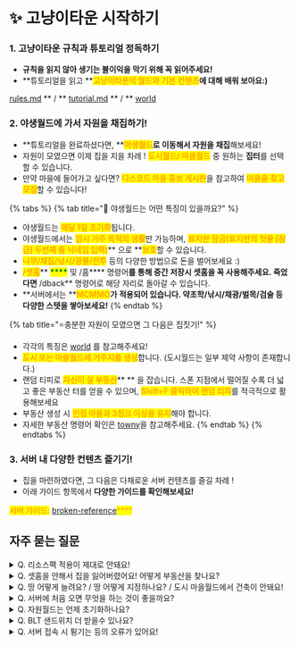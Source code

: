 # ✨ 고냥이타운 시작하기

### 1. 고냥이타운 규칙과 튜토리얼 정독하기

* **규칙을 읽지 않아 생기는 불이익을 막기 위해 꼭 읽어주세요!**
* \*\*튜토리얼을 읽고 \*\*<mark style="color:orange;">**고냥이타운의 월드와 기본 컨텐츠**</mark>**에 대해 배워 보아요:)**

[rules.md](../../rules.md "mention") ** **<mark style="color:orange;">**/**</mark>** ** [tutorial.md](tutorial.md "mention") ** **<mark style="color:orange;">**/**</mark>** ** [world](../../server/world/ "mention")

### 2. 야생월드에 가서 자원을 채집하기!

* \*\*튜토리얼을 완료하셨다면, \*\*<mark style="color:orange;">**야생월드**</mark>**로 이동해서 자원을 채집**해보세요!
* 자원이 모였으면 이제 집을 지을 차례 ! <mark style="color:orange;">**도시월드/ 마을월드**</mark> 중 원하는 **집터**를 선택할 수 있습니다.
* 만약 마을에 들어가고 싶다면? <mark style="color:orange;">**디스코드 마을 홍보 게시판**</mark>을 참고하여 <mark style="color:orange;">**마을을 찾고 모집**</mark>할 수 있습니다!

{% tabs %}
{% tab title="🌳 야생월드는 어떤 특징이 있을까요?" %}
* 야생월드는 <mark style="color:orange;">**매달 1일 초기화**</mark>됩니다.
* 야생월드에서는 <mark style="color:orange;">**임시 거주 목적의 생활**</mark>만 가능하며, <mark style="color:orange;">**표지판 잠금(표지판의 첫줄 \[잠금] 두번째 줄 닉네임 입력)**</mark>\*\* 으로 \*\*<mark style="color:orange;">**보호**</mark>할 수 있습니다.
* <mark style="color:orange;">**나무/채집/낚시/광물/전투**</mark> 등의 다양한 방법으로 돈을 벌어보세요 :)
* <mark style="color:orange;">**/셋홈**</mark>\*\* <mark style="color:green;">**\*\*\*\***</mark> 및 /홈\*\*\*\* 명령어**를 통해 중간 저장시 셋홈을 꼭 사용해주세요. 죽었다면** /dback\*\* 명령어로 해당 자리로 돌아갈 수 있습니다.
* \*\*서버에서는 \*\*<mark style="color:orange;">**MCMMO**</mark>**가 적용되어 있습니다. 약초학/낚시/채광/벌목/검술 등 다양한 스텟을 쌓아보세요!**
{% endtab %}

{% tab title="⭐충분한 자원이 모였으면 그 다음은 집짓기!" %}
* 각각의 특징은 [world](../../server/world/ "mention") 를 참고해주세요!
* <mark style="color:orange;">**도시 또는 마을월드에 거주지를 생성**</mark>합니다. (도시월드는 일부 제약 사항이 존재합니다.)
* 랜덤 티피로 <mark style="color:orange;">**자신이 살 부동산**</mark>\*\* \*\* 을 잡습니다. 스폰 지점에서 떨어질 수록 더 넓고 좋은 부동산 터를 얻을 수 있으며, <mark style="color:orange;">**Shift+F 클릭하여 랜덤 티피**</mark>를 적극적으로 활용해보세요
* 부동산 생성 시 <mark style="color:orange;">**인접 마을과 3청크 이상을 유지**</mark>해야 합니다.
* 자세한 부동산 명령어 확인은 [towny](../../server/towny/ "mention")을 참고해주세요.
{% endtab %}
{% endtabs %}

### 3. 서버 내 다양한 컨텐츠 즐기기!

* 집을 마련하였다면, 그 다음은 다채로운 서버 컨텐츠를 즐길 차례 !
* 아래 가이드 항목에서 **다양한 가이드를 확인해보세요!**

<mark style="color:orange;">**서버 가이드:**</mark> [broken-reference](../../.-.-.-./undefined/broken-reference/ "mention")<mark style="color:orange;">\*\*\*\*</mark>

## **자주 묻는 질문**

<details>

<summary>Q. 리소스팩 적용이 제대로 안돼요!</summary>

**A. 서버에 처음 들어오실 때에는 리소스팩을 물어보기 또는 허용으로 설정한 후 입장해주세요. 잘 모르실 경우, 튜토리얼을 참고하여 멀티플레이 메인 화면에서 수정 단추를 누르고 **<mark style="color:green;">**서버 리소스팩 사용을 허용**</mark>**으로 변경해주세요. 대부분의 경우에는 재 접속 시 리소스팩이 적용됩니다.**

**A. 이모티콘 및 칭호 설정, 오른쪽 스코어보드가 깨져 보일 경우, 설정-언어에서 **<mark style="color:green;">**유니코드 글꼴 강제 사용을 꺼짐**</mark>**으로 변경해주세요. 켜짐으로 설정하시면 정상적으로 보이지 않습니다.**

</details>

<details>

<summary>Q. 셋홈을 안해서 집을 잃어버렸어요! 어떻게 부동산을 찾나요?</summary>

**A. 직전 위치가 부동산과 연결되어 있을 경우, **<mark style="color:orange;">**/back**</mark>** 또는 **<mark style="color:orange;">**/dback**</mark>** 명령어를 이용해 주세요. 침대로 셋홈을 한 경우 **<mark style="color:orange;">**/home**</mark>** 명령어로 이동할 수 있습니다. 해당 불상사를 막기 위해 꼭 셋홈을 사용해주세요!**

<mark style="color:orange;">**- /res list**</mark>** 명령어를 사용하여 땅을 찾은 후 해당 좌표까지 걸어갈 수 있습니다.**

</details>

<details>

<summary>Q. 땅 어떻게 늘려요? / 땅 어떻게 지정하나요? / 도시 마을월드에서 건축이 안돼요!</summary>

**A. 부동산을 지정하는 방법은** [towny](../../server/towny/ "mention") **을 참고해주세요.**

* **땅을 늘리려면, 부동산 내부에서 /res expand (숫자)를 입력하면 숫자만큼 바라보는 방향으로 땅이 확장됩니다 :)**
* <mark style="color:orange;">**영역보호 금삽을 잃어버리더라도, 일반 금삽으로 영역보호를 할 수 있습니다.**</mark>

</details>

<details>

<summary>Q. 서버에 처음 오면 무엇을 하는 것이 좋을까요?</summary>

**A. 우선 **<mark style="color:orange;">**야생월드로 이동하여 자원을 채집하고, 마을월드 혹은 도시월드에 부동산을 지정하여 거주하거나, 농사 및 낚시를 즐겨보세요.**</mark>** 또한, 자유롭게 디스코드 내 마을 게시판을 이용하셔서 마을을 찾거나, 직접 마을을 만드셔도 됩니다.**

**- **<mark style="color:orange;">**서버 내 다양한 컨텐츠**</mark>**를 즐겨보세요. **<mark style="color:orange;">**MCMMO**</mark>** 스텟을 올려 다양한 스킬을 해금하고, **<mark style="color:green;">**추천코인**</mark>**과 **<mark style="color:yellow;">**작물코인**</mark>**을 이용하여 그림 및 악기 시스템을 즐기셔도 됩니다. 수집을 좋아하신다면 몹머리 수집도 권해드리고요, 고냥이 타운만의 반야생 컨텐츠를 재미있게 즐겨주시면 감사하겠습니다 !**

</details>

<details>

<summary>Q. 자원월드는 언제 초기화하나요?</summary>

**A. **<mark style="color:red;">**매달 1일 초기화**</mark>**되며, 초기화하는 일시는 약간씩 변동될 수 있습니다.**

</details>

<details>

<summary>Q. BLT 샌드위치 더 받을수 있나요?</summary>

**A. 요리해서 추가로 얻으실 수 있습니다. (/레시피) 명령어를 이용해보세요!**

</details>

<details>

<summary>Q. 서버 접속 시 튕기는 등의 오류가 있어요!</summary>

**A. 자주 튕기실시경우, 임시 주소인 catmc.mcv.kr 로 접속을 해주시길 부탁드립니다.**

</details>
